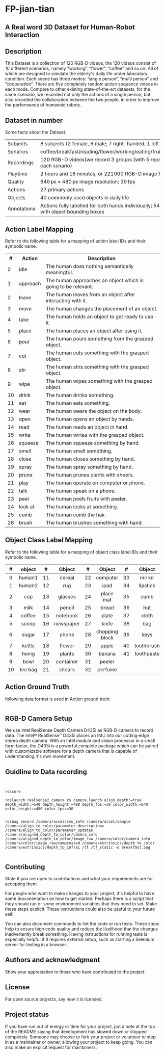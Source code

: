 # FP-jian-tian

## A Real word 3D Dataset for Human-Robot Interaction 


## Description
This Dataset is a collection of 120 RGB-D videos, the 120 videos consist of 10 different scenarios, namely ”working”, ”flower”, ”coffee” and so on. All of which are designed to simulate the elderly's daily life under laboratory condition. Each scene has three modes:
”single person”, ”multi person” and ”cooperation”. There are five completely random action sequence videos in each mode. Compare to other existing state-of-the-art datasets, for the same scenario, we recorded not only the actions of a single person, but also recorded the collaboration between the two people, in order to improve the performance of humanoid robots.



## Dataset in number
Some facts about the Dataset.

<table>
	<tr>
	    <td >Subjects</td>
	    <td >8 subjects (2 female, 6 male; 7 right-handed, 1 left-handed)</td>
	</tr>
	<tr>
	    <td >Senarios</td>
	    <td >coffee/breakfast/reading/flower/working/eating/fruit/make_up/wear/bad</td>
	</tr>
	<tr>
	    <td >Recordings</td>
	    <td >120 RGB-D videos(we record 3 groups (with 5 repetitions) videos for each senario)</td>
	</tr>
    <tr>
	    <td >Playtime</td>
	    <td >2 hours and 18 minutes, or 221 000 RGB-D image frames</td>
	</tr>
    <tr>
	    <td >Quality</td>
	    <td >640 px × 480 px image resolution; 30 fps</td>
	</tr>
    <tr>
	    <td >Actions</td>
	    <td >27 primary actions </td>
	</tr>
     <tr>
	    <td >Objects</td>
	    <td >40 commonly used objects in daily life </td>
	</tr>
     <tr>
	    <td >Annotations</td>
	    <td >Actions fully labelled for both hands individually; 5413 frames labelled with object bounding boxes</td>
	</tr>
    
    



</table>


## Action Label Mapping
Refer to the following table for a mapping of action label IDs and their symbolic name.

<table>
	<tr>
	    <th>#</th>
	    <th>Action</th>
	    <th>Description</th>  
	</tr >
	<tr >
	    <td>0</td>
	    <td>idle</td>
	    <td>The human does nothing semantically meaningful.</td>
	</tr>
	<tr>
        <td>1</td>
	    <td>approach</td>
	    <td>The human approaches an object which is going to be relevant.</td>
	</tr>
	<tr>
	    <td >2</td>
	    <td>leave</td>
	    <td>The human leaves from an object after interacting with it.</td>
	</tr>
    <tr>
    <td >3</td>
	    <td >move</td>
	    <td >The human changes the placement of an object.</td>
	<tr>
	    <td >4</td>
	    <td >take </td>
	    <td >The human holds an object to get ready to use it.</td>
	</tr>
	<tr>
	    <td >5</td>
	    <td >place</td>
	    <td >The human places an object after using it.</td>
	</tr>
	<tr>
	    <td >6</td>
	    <td >pour</td>
	    <td >The human pours something from the grasped object.</td>
	</tr>
	<tr>
	    <td >7</td>
	    <td >cut</td>
	    <td >The human cuts something with the grasped object.</td>
	</tr>
    <tr>
	    <td >8</td>
	    <td >stir</td>
	    <td >The human stirs something with the grasped object.</td>
	</tr>
    <tr>
	    <td >9</td>
	    <td >wipe</td>
	    <td >The human wipes something with the grasped object.</td>
	</tr>
    <tr>
	    <td >10</td>
	    <td >drink</td>
	    <td >The human drinks something.</td>
	</tr>
    <tr>
	    <td >11</td>
	    <td >eat</td>
	    <td >The human eats something.</td>
	</tr>
    <tr>
	    <td >12</td>
	    <td >wear</td>
	    <td >The human wears the object on the body.</td>
	</tr>
    <tr>
	    <td >13</td>
	    <td >open</td>
	    <td >The human opens an object by hands.</td>
	</tr>
    <tr>
	    <td >14</td>
	    <td >read</td>
	    <td >The human reads an object in hand.</td>
	</tr>
    <tr>
	    <td >15</td>
	    <td >write</td>
	    <td >The human wirtes with the grasped object.</td>
	</tr>
    <tr>
	    <td >16</td>
	    <td >squeeze</td>
	    <td >The human squeeze something by hand.</td>
	</tr>
    <tr>
	    <td >17</td>
	    <td >smell</td>
	    <td >The human smell something.</td>
	</tr>
    <tr>
	    <td >18</td>
	    <td >close</td>
	    <td >The human closes something by hand.</td>
	</tr>
    <tr>
	    <td >19</td>
	    <td >spray</td>
	    <td >The human spray something by hand.</td>
	</tr>
    <tr>
	    <td >20</td>
	    <td >prune</td>
	    <td >The human prunes plants with sheers.</td>
	</tr>
    <tr>
	    <td >21</td>
	    <td >play</td>
	    <td >The human operate on computer or phone.</td>
	</tr>
    <tr>
	    <td >22</td>
	    <td >talk</td>
	    <td >The human speak on a phone.</td>
	</tr>
    <tr>
	    <td >23</td>
	    <td >peel</td>
	    <td >The human peels fruits with peeler.</td>
	</tr>
    <tr>
	    <td >24</td>
	    <td >look at</td>
	    <td >The human looks at something.</td>
	</tr>
     <tr>
	    <td >25</td>
	    <td >cumb</td>
	    <td >The human cumb the hair.</td>
	</tr>
     <tr>
	    <td >26</td>
	    <td >brush</td>
	    <td >The human brushes something with hand.</td>
	</tr>
</table>

## Object Class Label Mapping
Refer to the following table for a mapping of object class label IDs and their symbolic name.

|   #   | object  |  #  |  Object | #  |  Object |#  |  Object |
|  :----: | :----:|:----:|:----:|:----:|:----:|:----:|:----:|
| 0  | human1  |11  | cereal    |22  | computer       |33  | mirror |
| 1  | human2  |12  | rug       |23  | ipad           |34  | lipstick |
| 2  | cup     |13  | glasses   |24  | place mat      |35  | cumb |
| 3  | milk    |14  | pencil    |25  | bread          |36  | hut |
| 4  | coffee  |15  | notebook  |26  | plate          |37  | cloth |
| 5  | scoop   |16  | newspaper |27  | knife          |38  | bag |
| 6  | sugar   |17  | phone     |28  | chopping block |39  | keys |
| 7  | kettle  |18  | flower    |29  | apple          |40  |toothbrush|
| 8  | honig   |19  | plants    |30  | banana         |41  |toothpaste|
| 9  | bowl    |20  | container |31  | peeler|
| 10 |tee bag  |21  | shears    |32  | perfume|


## Action Ground Truth


following data format is used in Action ground truth:

```python

```
## RGB-D Camera Setup

We use Intel RealSense Depth Camera D435i as RGB-D camera to record data. The Intel® RealSense™ D435i places an IMU into our cutting‑edge stereo depth camera. With an Intel module and vision processor in a small form factor, the D435i is a powerful complete package which can be paired with customizable software for a depth camera that is capable of understanding it's own movement.

## Guidline to Data recording

 ```
 
 
 roscore

 roslaunch realsense2_camera rs_camera.launch align_depth:=true depth_width:=640 depth_height:=480 depth_fps:=30 color_width:=640 color_height:=480 color_fps:=30 


rosbag record /camera/accel/imu_info /camera/accel/sample /camera/align_to_color/parameter_descriptions /camera/align_to_color/parameter_updates /camera/aligned_depth_to_color/camera_info /camera/aligned_depth_to_color/image_raw /camera/color/camera_info /camera/color/image_raw/compressed /camera/extrinsics/depth_to_color /camera/extrinsics/depth_to_infra1 /tf /tf_static -o breakfast.bag


```




## Contributing
State if you are open to contributions and what your requirements are for accepting them.

For people who want to make changes to your project, it's helpful to have some documentation on how to get started. Perhaps there is a script that they should run or some environment variables that they need to set. Make these steps explicit. These instructions could also be useful to your future self.

You can also document commands to lint the code or run tests. These steps help to ensure high code quality and reduce the likelihood that the changes inadvertently break something. Having instructions for running tests is especially helpful if it requires external setup, such as starting a Selenium server for testing in a browser.

## Authors and acknowledgment
Show your appreciation to those who have contributed to the project.

## License
For open source projects, say how it is licensed.

## Project status
If you have run out of energy or time for your project, put a note at the top of the README saying that development has slowed down or stopped completely. Someone may choose to fork your project or volunteer to step in as a maintainer or owner, allowing your project to keep going. You can also make an explicit request for maintainers.
